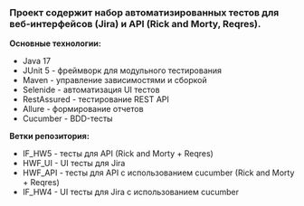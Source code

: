 ### Проект содержит набор автоматизированных тестов для веб-интерфейсов (Jira) и API (Rick and Morty, Reqres). ###

**Основные технологии:**
* Java 17
* JUnit 5 - фреймворк для модульного тестирования
* Maven - управление зависимостями и сборкой
* Selenide - автоматизация UI тестов
* RestAssured - тестирование REST API
* Allure - формирование отчетов
* Cucumber - BDD-тесты

**Ветки репозитория:**
* IF_HW5 - тесты для API (Rick and Morty + Reqres)
* HWF_UI - UI тесты для Jira
* HWF_API - тесты для API с использованием cucumber (Rick and Morty + Reqres)
* IF_HW4 - UI тесты для Jira c использованием cucumber
